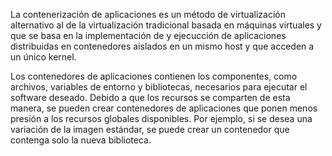 La contenerización de aplicaciones es un método de virtualización alternativo al de la virtualización tradicional basada en máquinas virtuales y que se basa en la implementación de y ejecucción de aplicaciones distribuidas en contenedores aislados en un mismo host y que acceden a un único kernel. 


Los contenedores de aplicaciones contienen los componentes, como archivos, variables de entorno y bibliotecas, necesarios para ejecutar el software deseado. Debido a que los recursos se comparten de esta manera, se pueden crear contenedores de aplicaciones que ponen menos presión a los recursos globales disponibles. Por ejemplo, si se desea una variación de la imagen estándar, se puede crear un contenedor que contenga solo la nueva biblioteca.